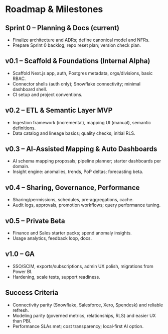 # Roadmap & Milestones

## Sprint 0 – Planning & Docs (current)

- Finalize architecture and ADRs; define canonical model and NFRs.
- Prepare Sprint 0 backlog; repo reset plan; version check plan.

## v0.1 – Scaffold & Foundations (Internal Alpha)

- Scaffold Next.js app, auth, Postgres metadata, orgs/divisions, basic RBAC.
- Connector shells (auth only); Snowflake connectivity; minimal dashboard shell.
- CI setup and project conventions.

## v0.2 – ETL & Semantic Layer MVP

- Ingestion framework (incremental), mapping UI (manual), semantic definitions.
- Data catalog and lineage basics; quality checks; initial RLS.

## v0.3 – AI‑Assisted Mapping & Auto Dashboards

- AI schema mapping proposals; pipeline planner; starter dashboards per domain.
- Insight engine: anomalies, trends, PoP deltas; forecasting beta.

## v0.4 – Sharing, Governance, Performance

- Sharing/permissions, schedules, pre‑aggregations, cache.
- Audit logs, approvals, promotion workflows; query performance tuning.

## v0.5 – Private Beta

- Finance and Sales starter packs; spend anomaly insights.
- Usage analytics, feedback loop, docs.

## v1.0 – GA

- SSO/SCIM, exports/subscriptions, admin UX polish, migrations from Power BI.
- Hardening, scale tests, support readiness.

## Success Criteria

- Connectivity parity (Snowflake, Salesforce, Xero, Spendesk) and reliable refresh.
- Modeling parity (governed metrics, relationships, RLS) and easier UX than PBI.
- Performance SLAs met; cost transparency; local‑first AI option.


